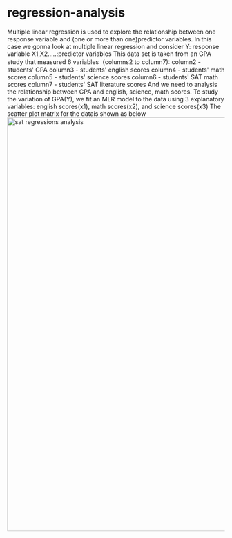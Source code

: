 # regression-analysis
Multiple linear regression is used to explore the relationship between one response variable and (one or more than one)predictor variables. In this case we gonna look at multiple linear regression and consider Y: response variable    X1,X2.....:predictor variables
This data set is taken from an GPA study that measured 6 variables（columns2 to column7):
column2 - students' GPA
column3 - students' english scores
column4 - students' math scores
column5 - students' science scores
column6 - students' SAT math scores
column7 - students' SAT literature scores
And we need to analysis the relationship between GPA and english, science, math scores. 
To study the variation of GPA(Y), we fit an MLR model to the data using 3 explanatory variables: english scores(x1), math scores(x2), and science scores(x3)
The scatter plot matrix for the datais shown as below
<img width="960" alt="sat regressions analysis" src="https://user-images.githubusercontent.com/38774100/39390645-8b30c3aa-4a65-11e8-9f43-7040b74474c0.png">
